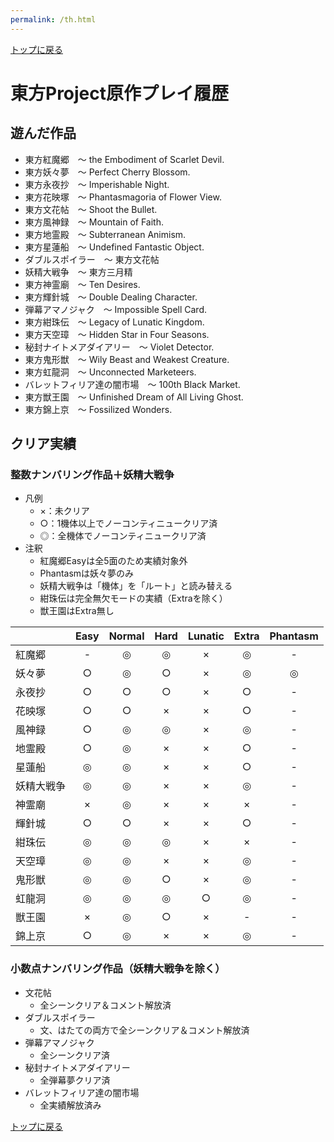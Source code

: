 ```yaml
---
permalink: /th.html
---
```


[トップに戻る](/)

# 東方Project原作プレイ履歴

## 遊んだ作品
- 東方紅魔郷　～ the Embodiment of Scarlet Devil.
- 東方妖々夢　～ Perfect Cherry Blossom.
- 東方永夜抄　～ Imperishable Night.
- 東方花映塚　～ Phantasmagoria of Flower View.
- 東方文花帖　～ Shoot the Bullet.
- 東方風神録　～ Mountain of Faith.
- 東方地霊殿　～ Subterranean Animism.
- 東方星蓮船　～ Undefined Fantastic Object.
- ダブルスポイラー　～ 東方文花帖
- 妖精大戦争　～ 東方三月精
- 東方神霊廟　～ Ten Desires.
- 東方輝針城　～ Double Dealing Character.
- 弾幕アマノジャク　～ Impossible Spell Card.
- 東方紺珠伝　～ Legacy of Lunatic Kingdom.
- 東方天空璋　～ Hidden Star in Four Seasons.
- 秘封ナイトメアダイアリー　～ Violet Detector.
- 東方鬼形獣　～ Wily Beast and Weakest Creature.
- 東方虹龍洞　～ Unconnected Marketeers.
- バレットフィリア達の闇市場　～ 100th Black Market.
- 東方獣王園　～ Unfinished Dream of All Living Ghost.
- 東方錦上京　～ Fossilized Wonders.

## クリア実績

### 整数ナンバリング作品＋妖精大戦争
- 凡例
    - ×：未クリア
    - ○：1機体以上でノーコンティニュークリア済
    - ◎：全機体でノーコンティニュークリア済
- 注釈
    - 紅魔郷Easyは全5面のため実績対象外
    - Phantasmは妖々夢のみ
    - 妖精大戦争は「機体」を「ルート」と読み替える
    - 紺珠伝は完全無欠モードの実績（Extraを除く）
    - 獣王園はExtra無し

| | Easy | Normal | Hard | Lunatic | Extra | Phantasm |
| ---- | :--: | :--: | :--: | :--: | :--: | :--: |
| 紅魔郷 | - | ◎ | ◎ | × | ◎ | - |
| 妖々夢 | ○ | ◎ | ○ | × | ◎ | ◎ |
| 永夜抄 | ○ | ○ | ○ | × | ○ | - |
| 花映塚 | ○ | ○ | × | × | ○ | - |
| 風神録 | ○ | ◎ | ◎ | × | ◎ | - |
| 地霊殿 | ○ | ◎ | × | × | ○ | - |
| 星蓮船 | ◎ | ◎ | × | × | ○ | - |
| 妖精大戦争 | ◎ | ◎ | × | × | ◎ | - |
| 神霊廟 | × | ◎ | × | × | × | - |
| 輝針城 | ○ | ○ | × | × | ○ | - |
| 紺珠伝 | ◎ | ◎ | ◎ | × | × | - |
| 天空璋 | ◎ | ◎ | × | × | ◎ | - |
| 鬼形獣 | ◎ | ◎ | ○ | × | ◎ | - |
| 虹龍洞 | ◎ | ◎ | ◎ | ○ | ◎ | - |
| 獣王園 | × | ◎ | ○ | × | - | - |
| 錦上京 | ○ | ◎ | × | × | ◎ | - |

### 小数点ナンバリング作品（妖精大戦争を除く）
- 文花帖
    - 全シーンクリア＆コメント解放済
- ダブルスポイラー
    - 文、はたての両方で全シーンクリア＆コメント解放済
- 弾幕アマノジャク
    - 全シーンクリア済
- 秘封ナイトメアダイアリー
    - 全弾幕夢クリア済
- バレットフィリア達の闇市場
    - 全実績解放済み

[トップに戻る](/)
